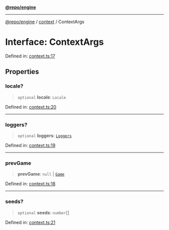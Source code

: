 [**@repo/engine**](../../README.md)

***

[@repo/engine](../../modules.md) / [context](../README.md) / ContextArgs

# Interface: ContextArgs

Defined in: [context.ts:17](https://github.com/alexqguo/drinking-board-game-v3/blob/46c90ebd035e2ec9336218df734a239da8edfd72/packages/engine/src/context.ts#L17)

## Properties

### locale?

> `optional` **locale**: `Locale`

Defined in: [context.ts:20](https://github.com/alexqguo/drinking-board-game-v3/blob/46c90ebd035e2ec9336218df734a239da8edfd72/packages/engine/src/context.ts#L20)

***

### loggers?

> `optional` **loggers**: [`Loggers`](Loggers.md)

Defined in: [context.ts:19](https://github.com/alexqguo/drinking-board-game-v3/blob/46c90ebd035e2ec9336218df734a239da8edfd72/packages/engine/src/context.ts#L19)

***

### prevGame

> **prevGame**: `null` \| [`Game`](../../gamestate/type-aliases/Game.md)

Defined in: [context.ts:18](https://github.com/alexqguo/drinking-board-game-v3/blob/46c90ebd035e2ec9336218df734a239da8edfd72/packages/engine/src/context.ts#L18)

***

### seeds?

> `optional` **seeds**: `number`[]

Defined in: [context.ts:21](https://github.com/alexqguo/drinking-board-game-v3/blob/46c90ebd035e2ec9336218df734a239da8edfd72/packages/engine/src/context.ts#L21)
